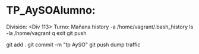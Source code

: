 # TP_AySOAlumno: <Castanheira Becq Carola>
División: <Div 113>
Turno: Mañana
history -a /home/vagrant/.bash_history
ls -la /home/vagrant
q
exit
git push

git add .
git commit -m "tp AySO"
git push
dump traffic
